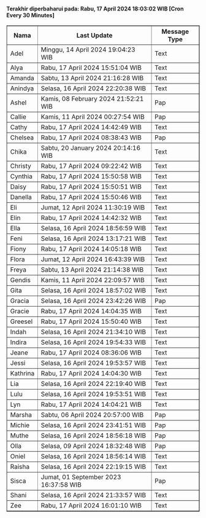#### Terakhir diperbaharui pada: Rabu, 17 April 2024 18:03:02 WIB [Cron Every 30 Minutes]

<table border='1'><tr><th>Nama</th><th>Last Update</th><th>Message Type</th></tr><tr><td>Adel</td><td>Minggu, 14 April 2024 19:04:23 WIB</td><td>Text</td></tr><tr><td>Alya</td><td>Rabu, 17 April 2024 15:51:04 WIB</td><td>Text</td></tr><tr><td>Amanda</td><td>Sabtu, 13 April 2024 21:16:28 WIB</td><td>Text</td></tr><tr><td>Anindya</td><td>Selasa, 16 April 2024 22:20:38 WIB</td><td>Text</td></tr><tr><td>Ashel</td><td>Kamis, 08 February 2024 21:52:21 WIB</td><td>Pap</td></tr><tr><td>Callie</td><td>Kamis, 11 April 2024 00:27:54 WIB</td><td>Pap</td></tr><tr><td>Cathy</td><td>Rabu, 17 April 2024 14:42:49 WIB</td><td>Text</td></tr><tr><td>Chelsea</td><td>Rabu, 17 April 2024 08:38:43 WIB</td><td>Pap</td></tr><tr><td>Chika</td><td>Sabtu, 20 January 2024 20:14:16 WIB</td><td>Text</td></tr><tr><td>Christy</td><td>Rabu, 17 April 2024 09:22:42 WIB</td><td>Text</td></tr><tr><td>Cynthia</td><td>Rabu, 17 April 2024 15:50:58 WIB</td><td>Text</td></tr><tr><td>Daisy</td><td>Rabu, 17 April 2024 15:50:51 WIB</td><td>Text</td></tr><tr><td>Danella</td><td>Rabu, 17 April 2024 15:50:46 WIB</td><td>Text</td></tr><tr><td>Eli</td><td>Jumat, 12 April 2024 11:30:19 WIB</td><td>Text</td></tr><tr><td>Elin</td><td>Rabu, 17 April 2024 14:42:32 WIB</td><td>Text</td></tr><tr><td>Ella</td><td>Selasa, 16 April 2024 18:56:59 WIB</td><td>Text</td></tr><tr><td>Feni</td><td>Selasa, 16 April 2024 13:17:21 WIB</td><td>Text</td></tr><tr><td>Fiony</td><td>Rabu, 17 April 2024 14:05:18 WIB</td><td>Text</td></tr><tr><td>Flora</td><td>Jumat, 12 April 2024 16:43:39 WIB</td><td>Text</td></tr><tr><td>Freya</td><td>Sabtu, 13 April 2024 21:14:38 WIB</td><td>Text</td></tr><tr><td>Gendis</td><td>Kamis, 11 April 2024 22:09:57 WIB</td><td>Text</td></tr><tr><td>Gita</td><td>Selasa, 16 April 2024 18:57:02 WIB</td><td>Text</td></tr><tr><td>Gracia</td><td>Selasa, 16 April 2024 23:42:26 WIB</td><td>Pap</td></tr><tr><td>Gracie</td><td>Rabu, 17 April 2024 14:04:35 WIB</td><td>Text</td></tr><tr><td>Greesel</td><td>Rabu, 17 April 2024 15:50:40 WIB</td><td>Text</td></tr><tr><td>Indah</td><td>Selasa, 16 April 2024 21:34:10 WIB</td><td>Text</td></tr><tr><td>Indira</td><td>Selasa, 16 April 2024 19:54:33 WIB</td><td>Text</td></tr><tr><td>Jeane</td><td>Rabu, 17 April 2024 08:36:06 WIB</td><td>Text</td></tr><tr><td>Jessi</td><td>Selasa, 16 April 2024 19:53:57 WIB</td><td>Text</td></tr><tr><td>Kathrina</td><td>Rabu, 17 April 2024 14:04:30 WIB</td><td>Text</td></tr><tr><td>Lia</td><td>Selasa, 16 April 2024 22:19:40 WIB</td><td>Text</td></tr><tr><td>Lulu</td><td>Selasa, 16 April 2024 19:53:51 WIB</td><td>Text</td></tr><tr><td>Lyn</td><td>Rabu, 17 April 2024 14:04:21 WIB</td><td>Text</td></tr><tr><td>Marsha</td><td>Sabtu, 06 April 2024 20:57:00 WIB</td><td>Pap</td></tr><tr><td>Michie</td><td>Selasa, 16 April 2024 23:41:51 WIB</td><td>Pap</td></tr><tr><td>Muthe</td><td>Selasa, 16 April 2024 18:56:18 WIB</td><td>Pap</td></tr><tr><td>Olla</td><td>Selasa, 09 April 2024 18:32:48 WIB</td><td>Pap</td></tr><tr><td>Oniel</td><td>Selasa, 16 April 2024 18:56:14 WIB</td><td>Text</td></tr><tr><td>Raisha</td><td>Selasa, 16 April 2024 22:19:15 WIB</td><td>Text</td></tr><tr><td>Sisca</td><td>Jumat, 01 September 2023 16:37:58 WIB</td><td>Pap</td></tr><tr><td>Shani</td><td>Selasa, 16 April 2024 21:33:57 WIB</td><td>Text</td></tr><tr><td>Zee</td><td>Rabu, 17 April 2024 16:01:10 WIB</td><td>Text</td></tr></table>
